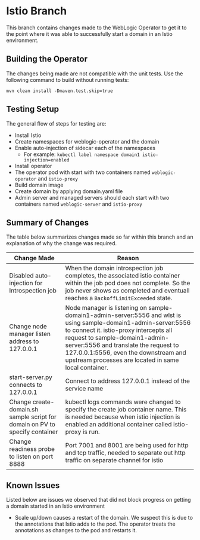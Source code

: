 # Istio Branch

This branch contains changes made to the WebLogic Operator to get it to the point where it was able to successfully start a domain in an Istio environment.

## Building the Operator

The changes being made are not compatible with the unit tests.  Use the following command to build without running tests:

`mvn clean install -Dmaven.test.skip=true`

## Testing Setup
The general flow of steps for testing are:

* Install Istio
* Create namespaces for weblogic-operator and the domain
* Enable auto-injection of sidecar each of the namespaces
    * For example: `kubectl label namespace domain1 istio-injection=enabled`
* Install operator
* The operator pod with start with two containers named `weblogic-operator` and `istio-proxy`
* Build domain image
* Create domain by applying domain.yaml file
* Admin server and managed servers should each start with two containers named `weblogic-server` and `istio-proxy`

## Summary of Changes

The table below summarizes changes made so far within this branch and an explanation of why the change was required.

| Change Made | Reason |
| --- | --- |
| Disabled auto-injection for Introspection job | When the domain introspection job completes, the associated istio container within the job pod does not complete.  So the job never shows as completed and eventuall reaches a `BackoffLimitExceeded` state. |
| Change node manager listen address to 127.0.0.1 | Node manager is listening on sample-domain1-admin-server:5556 and wlst is using sample-domain1-admin-server:5556 to connect it.  istio-proxy intercepts all request to sample-domain1-admin-server:5556 and translate the request to 127.0.0.1:5556, even the downstream and upstream processes are located in same local container. |
| start-server.py connects to 127.0.0.1 | Connect to address 127.0.0.1 instead of the service name | 
| Change create-domain.sh sample script for domain on PV to specify container | kubectl logs commands were changed to specify the create job container name. This is needed because when istio injection is enabled an additional container called istio-proxy is run. |
| Change readiness probe to listen on port 8888 | Port 7001 and 8001 are being used for http and tcp traffic, needed to separate out http traffic on separate channel for istio |


## Known Issues

Listed below are issues we observed that did not block progress on getting a domain started in an Istio environment

* Scale up/down causes a restart of the domain.  We suspect this is due to the annotations that Istio adds to the pod.  The operator treats the annotations as changes to the pod and restarts it.
